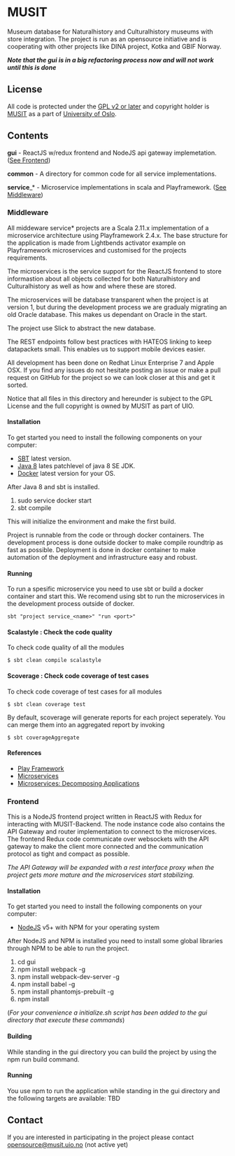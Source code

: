 # MUSIT
Museum database for Naturalhistory and Culturalhistory museums with store integration.
The project is run as an opensource initiative and is cooperating with other projects like DINA project, Kotka and GBIF Norway.

**_Note that the gui is in a big refactoring process now and will not work until this is done_**

## License
All code is protected under the [GPL v2 or later](http://www.gnu.org/licenses/old-licenses/gpl-2.0.en.html) and copyright holder is [MUSIT](http://musit.uio.no) as a part of [University of Oslo](http://www.uio.no).

## Contents
**gui** - ReactJS w/redux frontend and NodeJS api gateway implemetation. ([See Frontend](#Frontend))

**common** - A directory for common code for all service implementations.

**service**_* - Microservice implementations in scala and Playframework. ([See Middleware](#Middleware))


### Middleware
All middeware service* projects are a Scala 2.11.x implementation of a microservice architecture using Playframework 2.4.x.
The base structure for the application is made from Lightbends activator example on Playframework microservices and customised for the projects requirements.

The microservices is the service support for the ReactJS frontend to store informastion about all objects collected for both Naturalhistory and Culturalhistory as well as how and where these are stored.

The microservices will be database transparent when the project is at version 1, but during the development process we are gradualy migrating an old Oracle database. This makes us dependant on Oracle in the start.

The project use Slick to abstract the new database.

The REST endpoints follow best practices with HATEOS linking to keep datapackets small. This enables us to support mobile devices easier.

All development has been done on Redhat Linux Enterprise 7 and Apple OSX. If you find any issues do not hesitate posting an issue or make a pull request on GitHub for the project so we can look closer at this and get it sorted.

Notice that all files in this directory and hereunder is subject to the GPL License and the full copyright is owned by MUSIT as part of UIO.

#### Installation

To get started you need to install the following components on your computer:
* [SBT](http://www.scala-sbt.org) latest version.
* [Java 8](http://java.oracle.com) lates patchlevel of java 8 SE JDK.
* [Docker](http://www.docker.com) latest version for your OS.

After Java 8 and sbt is installed.

1. sudo service docker start
2. sbt compile

This will initialize the environment and make the first build.

Project is runnable from the code or through docker containers. The development process is done outside docker to make compile roundtrip as fast as possible. Deployment is done in docker container to make automation of the deployment and infrastructure easy and robust.

#### Running

To run a spesific microservice you need to use sbt or build a docker container and start this. We recomend using sbt to run the microservices in the development process outside of docker.

```
sbt "project service_<name>" "run <port>"
```
#### Scalastyle : Check the code quality

To check code quality of all the modules
```
$ sbt clean compile scalastyle
```

#### Scoverage : Check code coverage of test cases

To check code coverage of test cases for all modules
```
$ sbt clean coverage test
```
By default, scoverage will generate reports for each project seperately. You can merge them into an aggregated report by invoking
```
$ sbt coverageAggregate
```

#### References

* [Play Framework](http://www.playframework.com/)
* [Microservices](http://martinfowler.com/articles/microservices.html)
* [Microservices: Decomposing Applications](http://www.infoq.com/articles/microservices-intro)

### Frontend

This is a NodeJS frontend project written in ReactJS with Redux for interacting with MUSIT-Backend.
The node instance code also contains the API Gateway and router implementation to connect to the microservices.
The frontend Redux code communicate over websockets with the API gateway to make the client more connected and the
communication protocol as tight and compact as possible.

_The API Gateway will be expanded with a rest interface proxy when the project gets more mature and the microservices
start stabilizing._

#### Installation

To get started you need to install the following components on your computer:
* [NodeJS](https://nodejs.org/en/download) v5+ with NPM for your operating system

After NodeJS and NPM is installed you need to install some global libraries through NPM to be able to run the project.

1. cd gui
2. npm install webpack -g
3. npm install webpack-dev-server -g
4. npm install babel -g
5. npm install phantomjs-prebuilt -g
6. npm install

(_For your convenience a initialize.sh script has been added to the gui directory that execute these commands_)

#### Building

While standing in the gui directory you can build the project by using the npm run build command.

#### Running

You use npm to run the application while standing in the gui directory and the following targets are available:
TBD

## Contact

If you are interested in participating in the project please contact opensource@musit.uio.no (not active yet)